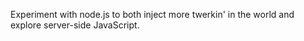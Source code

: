 Experiment with node.js to both inject more twerkin' in the world and explore server-side JavaScript.